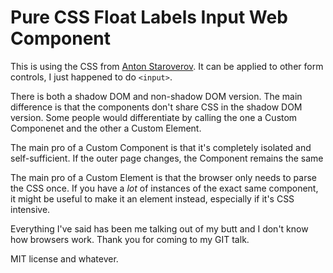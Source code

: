 # Pure CSS Float Labels Input Web Component
This is using the CSS from [Anton Staroverov](https://github.com/tonystar/float-label-css). It can be applied to other form controls, I just happened to do `<input>`.

There is both a shadow DOM and non-shadow DOM version. The main difference is that the components don't share CSS in the shadow DOM version. Some people would differentiate by calling the one a Custom Componenet and the other a Custom Element.

The main pro of a Custom Component is that it's completely isolated and self-sufficient. If the outer page changes, the Component remains the same

The main pro of a Custom Element is that the browser only needs to parse the CSS once. If you have a *lot* of instances of the exact same component, it might be useful to make it an element instead, especially if it's CSS intensive.

Everything I've said has been me talking out of my butt and I don't know how browsers work. Thank you for coming to my GIT talk.

MIT license and whatever.
